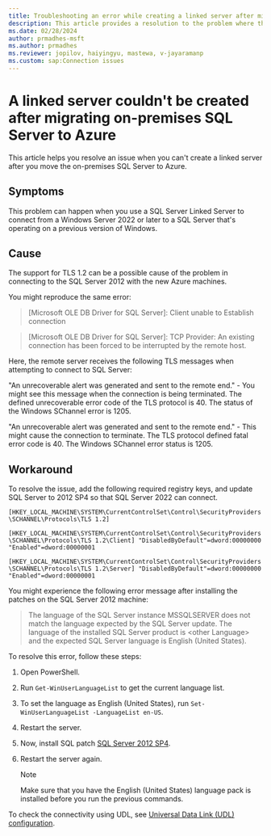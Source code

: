 ```yaml
---
title: Troubleshooting an error while creating a linked server after migrating SQL Server to Azure
description: This article provides a resolution to the problem where the linked server can't be created after migrating on-premises SQL Server to Azure.
ms.date: 02/28/2024
author: prmadhes-msft
ms.author: prmadhes
ms.reviewer: jopilov, haiyingyu, mastewa, v-jayaramanp
ms.custom: sap:Connection issues
---
```


# A linked server couldn't be created after migrating on-premises SQL Server to Azure

This article helps you resolve an issue when you can't create a linked server after you move the on-premises SQL Server to Azure.

## Symptoms

This problem can happen when you use a SQL Server Linked Server to connect from a Windows Server 2022 or later to a SQL Server that's operating on a previous version of Windows.

## Cause

The support for TLS 1.2 can be a possible cause of the problem in connecting to the SQL Server 2012 with the new Azure machines.

You might reproduce the same error:

> [Microsoft OLE DB Driver for SQL Server]: Client unable to Establish connection

> [Microsoft OLE DB Driver for SQL Server]: TCP Provider: An existing connection has been forced to be interrupted by the remote host.

Here, the remote server receives the following TLS messages when attempting to connect to SQL Server:

"An unrecoverable alert was generated and sent to the remote end." - You might see this message when the connection is being terminated. The defined unrecoverable error code of the TLS protocol is 40. The status of the Windows SChannel error is 1205.

"An unrecoverable alert was generated and sent to the remote end." - This might cause the connection to terminate. The TLS protocol defined fatal error code is 40. The Windows SChannel error status is 1205.

## Workaround

To resolve the issue, add the following required registry keys, and update SQL Server to 2012 SP4 so that SQL Server 2022 can connect.

`[HKEY_LOCAL_MACHINE\SYSTEM\CurrentControlSet\Control\SecurityProviders\SCHANNEL\Protocols\TLS 1.2]`

`[HKEY_LOCAL_MACHINE\SYSTEM\CurrentControlSet\Control\SecurityProviders\SCHANNEL\Protocols\TLS 1.2\Client] "DisabledByDefault"=dword:00000000 "Enabled"=dword:00000001`

`[HKEY_LOCAL_MACHINE\SYSTEM\CurrentControlSet\Control\SecurityProviders\SCHANNEL\Protocols\TLS 1.2\Server] "DisabledByDefault"=dword:00000000 "Enabled"=dword:00000001`

You might experience the following error message after installing the patches on the SQL Server 2012 machine:

> The language of the SQL Server instance MSSQLSERVER does not match the language expected by the SQL Server update. The language of the installed SQL Server product is \<other Language\> and the expected SQL Server language is English (United States).

To resolve this error, follow these steps:

1. Open PowerShell.

1. Run `Get-WinUserLanguageList` to get the current language list.

1. To set the language as English (United States), run `Set-WinUserLanguageList -LanguageList en-US`.

1. Restart the server.

1. Now, install SQL patch [SQL Server 2012 SP4](https://www.microsoft.com/es-es/download/details.aspx?id=56040).

1. Restart the server again.

    > [!NOTE]
    > Make sure that you have the English (United States) language pack is installed before you run the previous commands.

To check the connectivity using UDL, see [Universal Data Link (UDL) configuration](/sql/connect/oledb/help-topics/data-link-pages).
